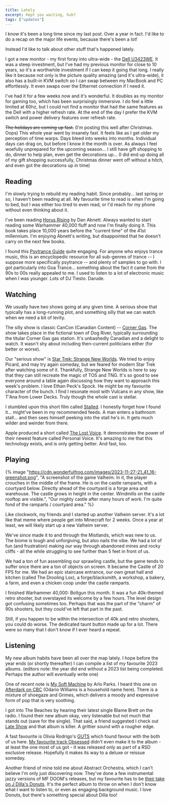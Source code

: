 ```yaml
---
title: Lately
excerpt: Kept you waiting, huh?
tags: ["updates"]
---
```


I know it's been a long time since my last post. Over a year in fact. I'd like to do a recap on the major life events, because there's been a lot!

Instead I'd like to talk about other stuff that's happened lately.

I got a new monitor - my first foray into ultra-wide - the [Dell U3423WE](https://www.dell.com/en-ca/shop/dell-ultrasharp-34-curved-usb-c-hub-monitor-u3423we/apd/210-bfou/monitors-monitor-accessories#techspecs_section). It was a steep investment, but I've had my previous monitor for close to 10 years, so it's a worthwhile investment if I can keep it going that long. I really like it because not only is the picture quality amazing (and it's ultra-wide), it also has a built-in KVM switch so I can swap between my MacBook and PC effortlessly. It even swaps over the Ethernet connection if I need it.

I've had it for a few weeks now and it's wonderful. It doubles as my monitor for gaming too, which has been surprisingly immersive. I do feel a little limited at 60hz, but I could not find a monitor that had the same features as the Dell with a higher refresh rate. At the end of the day I prefer the KVM switch and power delivery features over refresh rate.

~~The holidays are coming up fast.~~ (I'm posting this well after Christmas. Oops) This whole year went by insanely fast. It feels like as I get older my perception of time warps. Days bleed into weeks into months. Individual days can drag on, but before I know it the month is over. As always I feel woefully unprepared for the upcoming season... I still have gift shopping to do, dinner to help plan, even get the decorations up... (I did end up doing all of my gift shopping successfully, Christmas dinner went off without a hitch, and even got the decorations up in time)

## Reading

I'm slowly trying to rebuild my reading habit. Since probably... last spring or so, I haven't been reading at all. My favourite time to read is when I'm going to bed, but I was either too tired to even read, or I'd reach for my phone without even thinking about it.

I've been reading [Horus Rising](https://www.blacklibrary.com/the-horus-heresy/novels/horus-rising.html) by Dan Abnett. Always wanted to start reading some Warhammer 40,000 fluff and now I'm finally doing it. This book takes place 10,000 years before the "current time" of the 41st millennium. I'm enjoying Abnett's writing, but disappointed that he doesn't carry on the next few books.

I found this [Psytrance Guide](https://psytranceguide.com) quite engaging. For anyone who enjoys trance music, this is an encyclopedic resource for all sub-genres of trance -- I suppose more specifically psytrance -- and plenty of samples to go with. I got particularly into Goa Trance... something about the fact it came from the 90s to 00s really appealed to me. I used to listen to a lot of electronic music when I was younger. Lots of DJ Tiesto. Darude.

## Watching

We usually have two shows going at any given time. A serious show that typically has a long-running plot, and something silly that we can watch when we need a bit of levity.

The silly show is classic CanCon (Canadian Content) -- [Corner Gas](https://www.cornergas.com/). The show takes place in the fictional town of Dog River, typically surrounding the titular Corner Gas gas station. It's unbashedly Canadian and a delight to watch. It wasn't shy about including then-current politicians either (for better or worse).

Our "serious show" is [Star Trek: Strange New Worlds](https://www.ctv.ca/shows/star-trek-strange-new-worlds). We tried to enjoy Picard, and may try again someday, but we feared for modern Star Trek after watching some of it. Thankfully, Strange New Worlds is here to say that they can still recreate the magic of TOS and TNG. It's so good to see everyone around a table again discussing how they want to approach this week's problem. I love Ethan Peck's Spock. He might be my favourite character of the bunch. I find I resonate most with Vulcans in any show, like T'Ana from Lower Decks. Truly though the whole cast is stellar.

I stumbled upon this short film called [Stalled](https://www.youtube.com/watch?v=7mSH86O2qzA). I honestly forget how I found it... might've been in my recommended feeds. A man enters a bathroom stall... and then sees himself peeking into the stall he's in. It gets much wilder and weirder from there.

Apple produced a short called [The Lost Voice](https://www.youtube.com/watch?v=ra9I0HScTDw&pp=ygUOdGhlIGxvc3Qgdm9pY2U%3D). It demonstrates the power of their newest feature called Personal Voice. It's amazing to me that this technology exists, and is only getting better. And fast, too.

## Playing

{% image "https://cdn.wonderfulfrog.com/images/2023-11-27-21_41_16-greenshot.png", "A screenshot of the game Valheim. In it, the player crouches in the middle of the frame. He is on the castle ramparts, with a courtyard below. Directly ahead of the courtyard is a forge area and warehouse. The castle grows in height in the center. Windmills on the castle rooftop are visible.", "Our mighty castle after many hours of work. I'm quite fond of the ramparts / courtyard area." %}

Like clockwork, my friends and I started up another Valheim server. It's a lot like that meme where people get into Minecraft for 2 weeks. Once a year at least, we will likely start up a new Valheim server.

We've since made it to and through the Mistlands, which was new to us. The biome is tough and unforgiving, but also nails the vibe. We had a lot of fun (and frustration) making our way through abandoned mines and rocky cliffs - all the while struggling to see further than 5 feet in front of us.

We had a ton of fun assembling our sprawling castle, but the game tends to suffer once there are a ton of objects on screen. It became the Castle of 20 FPS for me. We had an epic staircase entrance, our own great hall and kitchen (called The Drooling Lox), a forge/blacksmith, a workshop, a bakery, a farm, and even a chicken coop under the castle ramparts.

I finished Warhammer 40,000: Boltgun this month. It was a fun 40k-themed retro shooter, but overstayed its welcome by a few hours. The level design got confusing sometimes too. Perhaps that was the part of the "charm" of 90s shooters, but they could've left that part in the past.

Still, if you happen to be within the intersection of 40k and retro shooters, you could do worse. The dedicated taunt button made up for a lot. There were so many that I don't know if I ever heard a repeat.

## Listening

My new album habits have been all over the map lately. I hope before the year ends (or shortly thereafter) I can compile a list of my favourite 2023 albums. (editors note: the year did end without a 2023 list being completed. Perhaps the author will eventually write one)

One of recent note is [My Soft Machine](https://album.link/ca/i/1662545566) by Arlo Parks. I heard this one on [Afterdark on CBC](https://www.cbc.ca/listen/live-radio/1-1051-afterdark) (Odario Williams is a household name here). There is a mixture of shoegaze and Grimes, which delivers a moody and expressive form of pop that is very soothing.

I got into The Beaches by hearing their latest single Blame Brett on the radio. I found their new album okay, very listenable but not much that stands out (save for the single). That said, a friend suggested I check out [Late Show](https://album.link/ca/i/1440897088) and that album is killer. A grittier sound with a rougher edge.

A fast favourite is Olivia Rodrigo's [GUTS](https://album.link/ca/i/1694386825) which found favour with the both of us here. [My favourite track Obsessed](https://www.youtube.com/watch?v=PGwzUpVjsZI) didn't even make it to the album - at least the one most of us got - it was released only as part of a RSD exclusive release. Hopefully it makes its way to a deluxe or reissue someday.

Another friend of mine told me about Abstract Orchestra, which I can't believe I'm only just discovering now. They've done a few instrumental jazzy versions of MF DOOM's releases, but my favourite has to be [their take on J Dilla's Donuts](https://album.link/ca/i/1238569093). It's the perfect album to throw on when I don't know what I want to listen to, or even as engaging background music. I love Donuts, but there's something special about Dilla too!
